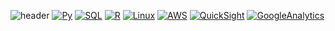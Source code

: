 
<!--
**lhy-tech/lhy-tech** is a ✨ _special_ ✨ repository because its `README.md` (this file) appears on your GitHub profile.

Here are some ideas to get you started:

- 🔭 I’m currently working on ...
- 🌱 I’m currently learning ...
- 👯 I’m looking to collaborate on ...
- 🤔 I’m looking for help with ...
- 💬 Ask me about ...
- 📫 How to reach me: ...
- 😄 Pronouns: ...
- ⚡ Fun fact: ...
-->

![header](https://capsule-render.vercel.app/api?type=Waving&color=auto&height=200&section=header&text=Hy's%20Data%20Space🎨&fontSize=50&fontColor=d6ace6)
[![Py](https://img.shields.io/badge/Python-F7DF1E?style=flat-square&logo=Python&logoColor=black)](github.com/lhy-tech)
[![SQL](https://img.shields.io/badge/SQL-F7DF1E?style=flat-square&logo=MySQL&logoColor=black)](github.com/lhy-tech)
[![R](https://img.shields.io/badge/R-F7DF1E?style=flat-square&logo=R&logoColor=black)](github.com/lhy-tech)
[![Linux](https://img.shields.io/badge/Linux-F7DF1E?style=flat-square&logo=Linux&logoColor=black)](github.com/lhy-tech)
[![AWS](https://img.shields.io/badge/AWS-F7DF1E?style=flat-square&logo=AWS&logoColor=black)](github.com/lhy-tech)
[![QuickSight](https://img.shields.io/badge/QuickSight-F7DF1E?style=flat-square&logo=QuickSight&logoColor=black)](github.com/lhy-tech)
[![GoogleAnalytics](https://img.shields.io/badge/GoogleAnalytics-F7DF1E?style=flat-square&logo=GoogleAnalytics&logoColor=black)](github.com/lhy-tech)






 
